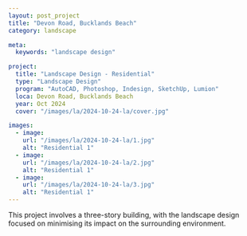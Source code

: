 ```yaml
---
layout: post_project
title: "Devon Road, Bucklands Beach"
category: landscape

meta:
  keywords: "landscape design"

project:
  title: "Landscape Design - Residential"
  type: "Landscape Design"
  program: "AutoCAD, Photoshop, Indesign, SketchUp, Lumion"
  loca: Devon Road, Bucklands Beach
  year: Oct 2024
  cover: "/images/la/2024-10-24-la/cover.jpg"

images:
  - image:
    url: "/images/la/2024-10-24-la/1.jpg"
    alt: "Residential 1"
  - image:
    url: "/images/la/2024-10-24-la/2.jpg"
    alt: "Residential 1"
  - image:
    url: "/images/la/2024-10-24-la/3.jpg"
    alt: "Residential 1"
---
```

<div class="cust-p">
  This project involves a three-story building, with the landscape design focused on minimising its impact on the surrounding environment.
</div>